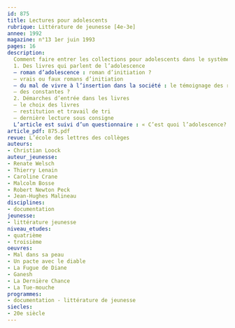 ```yaml
---
id: 875
title: Lectures pour adolescents
rubrique: Littérature de jeunesse [4e-3e]
annee: 1992
magazine: n°13 1er juin 1993
pages: 16
description: 
  Comment faire entrer les collections pour adolescents dans le système scolaire ?
  1. Des livres qui parlent de l’adolescence
  – roman d’adolescence : roman d’initiation ?
  – vrais ou faux romans d’initiation
  – du mal de vivre à l’insertion dans la société : le témoignage des romans : « Mal dans sa peau », de Renate Welsch ; « Un pacte avec le diable », de Thierry Lenain ; « La Fugue de Diane », de Caroline Crane ; « Ganesh », de Malcolm Bosse ; « La Dernière Chance », de Robert Newton Peck ; « La Tue-mouche », de Jean-Hugues Malineau
  – des constantes ?
  2. Démarches d’entrée dans les livres
  – le choix des livres
  – restitution et travail de tri
  – dernière lecture sous consigne
  L’article est suivi d’un questionnaire : « C’est quoi l’adolescence? »
article_pdf: 875.pdf
revue: L’école des lettres des collèges
auteurs:
- Christian Loock
auteur_jeunesse:
- Renate Welsch
- Thierry Lenain
- Caroline Crane
- Malcolm Bosse
- Robert Newton Peck
- Jean-Hughes Malineau
disciplines:
- documentation
jeunesse:
- littérature jeunesse
niveau_etudes:
- quatrième
- troisième
oeuvres:
- Mal dans sa peau
- Un pacte avec le diable
- La Fugue de Diane
- Ganesh
- La Dernière Chance
- La Tue-mouche
programmes:
- documentation - littérature de jeunesse
siecles:
- 20e siècle
---
```

